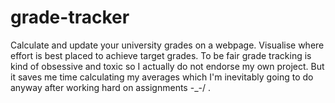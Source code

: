 # grade-tracker
Calculate and update your university grades on a webpage.
Visualise where effort is best placed to achieve target grades.
To be fair grade tracking is kind of obsessive and toxic so I actually do not endorse my own
project. But it saves me time calculating my averages which I'm inevitably going to do anyway
after working hard on assignments \-_-/ .
